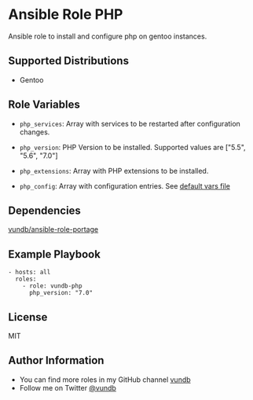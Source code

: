 Ansible Role PHP
======================================

Ansible role to install and configure php on gentoo instances.

Supported Distributions
-----------------------

- Gentoo

Role Variables
--------------

- `php_services`:
Array with services to be restarted after configuration changes.

- `php_version`:
PHP Version to be installed. Supported values are ["5.5", "5.6", "7.0"]

- `php_extensions`:
Array with PHP extensions to be installed.

- `php_config`:
Array with configuration entries. See [default vars file](defaults/main.yml)

Dependencies
------------

[vundb/ansible-role-portage](https://github.com/vundb/ansible-role-portage)

Example Playbook
----------------
```
- hosts: all
  roles:
    - role: vundb-php
      php_version: "7.0"
```

License
-------

MIT

Author Information
------------------

- You can find more roles in my GitHub channel [vundb](https://github.com/vundb)
- Follow me on Twitter [@vundb](https://twitter.com/vundb)
